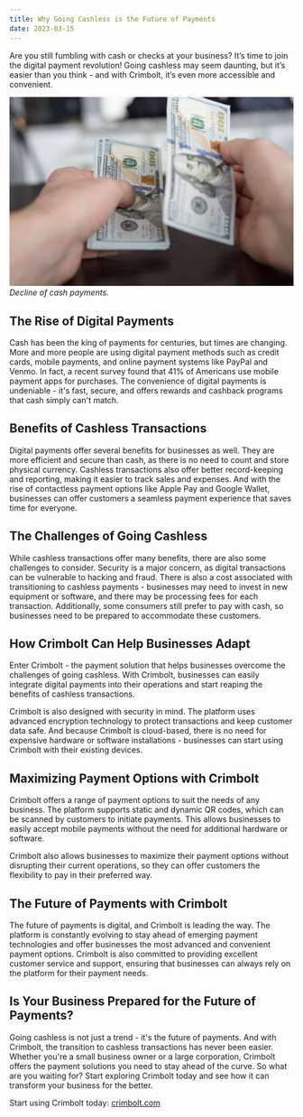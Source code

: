 ```yaml
---
title: Why Going Cashless is the Future of Payments
date: 2023-03-15
---
```


Are you still fumbling with cash or checks at your business? It’s time to join the digital payment revolution! Going cashless may seem daunting, but it’s easier than you think - and with Crimbolt, it’s even more accessible and convenient.

![Decline of cash payments](./images/decline-of-cash-payments.jpg)
*Decline of cash payments.*

## The Rise of Digital Payments
Cash has been the king of payments for centuries, but times are changing. More and more people are using digital payment methods such as credit cards, mobile payments, and online payment systems like PayPal and Venmo. In fact, a recent survey found that 41% of Americans use mobile payment apps for purchases. The convenience of digital payments is undeniable - it's fast, secure, and offers rewards and cashback programs that cash simply can't match.

## Benefits of Cashless Transactions
Digital payments offer several benefits for businesses as well. They are more efficient and secure than cash, as there is no need to count and store physical currency. Cashless transactions also offer better record-keeping and reporting, making it easier to track sales and expenses. And with the rise of contactless payment options like Apple Pay and Google Wallet, businesses can offer customers a seamless payment experience that saves time for everyone.

## The Challenges of Going Cashless
While cashless transactions offer many benefits, there are also some challenges to consider. Security is a major concern, as digital transactions can be vulnerable to hacking and fraud. There is also a cost associated with transitioning to cashless payments - businesses may need to invest in new equipment or software, and there may be processing fees for each transaction. Additionally, some consumers still prefer to pay with cash, so businesses need to be prepared to accommodate these customers.

## How Crimbolt Can Help Businesses Adapt
Enter Crimbolt - the payment solution that helps businesses overcome the challenges of going cashless. With Crimbolt, businesses can easily integrate digital payments into their operations and start reaping the benefits of cashless transactions.

Crimbolt is also designed with security in mind. The platform uses advanced encryption technology to protect transactions and keep customer data safe. And because Crimbolt is cloud-based, there is no need for expensive hardware or software installations - businesses can start using Crimbolt with their existing devices.

## Maximizing Payment Options with Crimbolt
Crimbolt offers a range of payment options to suit the needs of any business. The platform supports static and dynamic QR codes, which can be scanned by customers to initiate payments. This allows businesses to easily accept mobile payments without the need for additional hardware or software.

Crimbolt also allows businesses to maximize their payment options without disrupting their current operations, so they can offer customers the flexibility to pay in their preferred way.

## The Future of Payments with Crimbolt
The future of payments is digital, and Crimbolt is leading the way. The platform is constantly evolving to stay ahead of emerging payment technologies and offer businesses the most advanced and convenient payment options. Crimbolt is also committed to providing excellent customer service and support, ensuring that businesses can always rely on the platform for their payment needs.

## Is Your Business Prepared for the Future of Payments?
Going cashless is not just a trend - it's the future of payments. And with Crimbolt, the transition to cashless transactions has never been easier. Whether you're a small business owner or a large corporation, Crimbolt offers the payment solutions you need to stay ahead of the curve. So what are you waiting for? Start exploring Crimbolt today and see how it can transform your business for the better.

Start using Crimbolt today: [crimbolt.com](https://crimbolt.com)